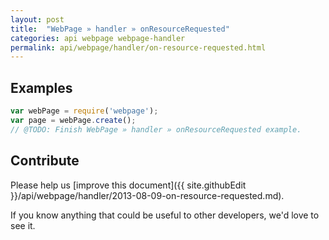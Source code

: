 ```yaml
---
layout: post
title:  "WebPage » handler » onResourceRequested"
categories: api webpage webpage-handler
permalink: api/webpage/handler/on-resource-requested.html
---
```


## Examples

```javascript
var webPage = require('webpage');
var page = webPage.create();
// @TODO: Finish WebPage » handler » onResourceRequested example.
```

## Contribute

Please help us [improve this document]({{ site.githubEdit }}/api/webpage/handler/2013-08-09-on-resource-requested.md).

If you know anything that could be useful to other developers, we'd love to see it.


